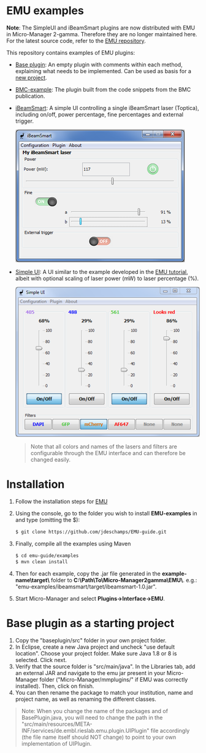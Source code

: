 # EMU examples

**Note**: The SimpleUI and iBeamSmart plugins are now distributed with EMU in Micro-Manager 2-gamma. Therefore they are no longer maintained here. For the latest source code, refer to the [EMU repository](https://github.com/jdeschamps/EMU). 



This repository contains examples of EMU plugins:

- [Base plugin]( https://github.com/jdeschamps/EMU-guide/tree/master/examples/baseplugin): An empty plugin with comments within each method, explaining what needs to be implemented. Can be used as basis for a [new project](#newproject).

- [BMC-example](bmc-example): The plugin built from the code snippets from the BMC publication.

- [iBeamSmart]( https://github.com/jdeschamps/EMU-guide/tree/master/examples/ibeamsmart): A simple UI controlling a single iBeamSmart laser (Toptica), including on/off, power percentage, fine percentages and external trigger.

  ![iBeamSmart](img/iBeamSmart.PNG)



- [Simple UI]( https://github.com/jdeschamps/EMU-guide/tree/master/examples/simpleui): A UI similar to the example developed in the [EMU tutorial]( https://github.com/jdeschamps/EMU-guide/tree/master/tutorial ), albeit with optional scaling of laser power (mW) to laser percentage (%).

  ![SimpleUI](img/simpleUI.PNG)
  
  > Note that all colors and names of the lasers and filters are configurable through the EMU interface and can therefore be changed easily.
  
  

# Installation

1. Follow the installation steps for [EMU](https://github.com/jdeschamps/EMU)

2. Using the console, go to the folder you wish to install **EMU-examples** in and type (omitting the $):

   ```bash
   $ git clone https://github.com/jdeschamps/EMU-guide.git
   ```

3. Finally, compile all the examples using Maven

   ```bash
   $ cd emu-guide/examples
   $ mvn clean install
   ```

4. Then for each example, copy the .jar file generated in the **example-name\target\\** folder to **C:\Path\To\Micro-Manager2gamma\EMU\\**. 
   e.g.: "emu-examples/ibeamsmart/target/ibeamsmart-1.0.jar".

5. Start Micro-Manager and select **Plugins->Interface->EMU**.



# Base plugin as a starting project <a name="newproject"></a>

1. Copy the "baseplugin/src" folder in your own project folder.
2. In Eclipse, create a new Java project and uncheck "use default location". Choose your project folder. Make sure Java 1.8 or 8 is selected. Click next.
3. Verify that the source folder is "src/main/java". In the Libraries tab, add an external JAR and navigate to the emu jar present in your Micro-Manager folder ("Micro-Manager/mmplugins/" if EMU was correctly installed). Then, click on finish.
4. You can then rename the package to match your institution, name and project name, as well as renaming the different classes.

> Note: When you change the name of the packages and of BasePlugin.java, you will need to change the path in the "src/main/resources/META-INF/services/de.embl.rieslab.emu.plugin.UIPlugin" file accordingly (the file name itself should NOT change) to point to your own implementation of UIPlugin.

